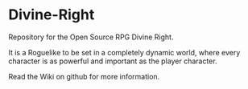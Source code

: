 Divine-Right
============

Repository for the Open Source RPG Divine Right.

It is a Roguelike to be set in a completely dynamic world, where every character is as powerful and important as the player character.

Read the Wiki on github for more information.
